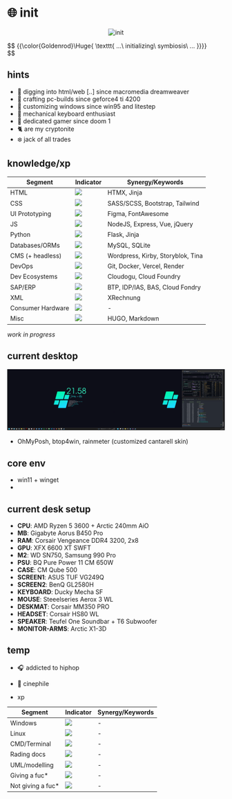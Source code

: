 # :globe_with_meridians: init

<p align="center">
 <img src='mando-grogu-init.gif' alt='init' style='width:100vW'/>
</p>

$$
{{\color{Goldenrod}\Huge{ \texttt{ ...\ initializing\ symbiosis\ ... \}}}}\
$$

## hints
- :monkey: digging into html/web [..] since macromedia dreamweaver
- :hammer: crafting pc-builds since geforce4 ti 4200
- :art: customizing windows since win95 and litestep 
- :honey_pot: mechanical keyboard enthusiast
- 💾 dedicated gamer since doom 1
- :cat2: are my cryptonite
- :snowflake: jack of all trades

## knowledge/xp
| Segment    | Indicator | Synergy/Keywords |
| ---------- | --------- | -------- |
| HTML  | ![](https://geps.dev/progress/80?dangerColor=B4C424&warningColor=097969&successColor=00A36C)    | HTMX, Jinja |
| CSS | ![](https://geps.dev/progress/70?dangerColor=B4C424&warningColor=097969&successColor=00A36C)     | SASS/SCSS, Bootstrap, Tailwind |
| UI Prototyping    | ![](https://geps.dev/progress/70?dangerColor=B4C424&warningColor=097969&successColor=00A36C)    | Figma, FontAwesome |
| JS    | ![](https://geps.dev/progress/60?dangerColor=B4C424&warningColor=097969&successColor=00A36C)    | NodeJS, Express, Vue, jQuery |
| Python    | ![](https://geps.dev/progress/30?dangerColor=5F8575&warningColor=097969&successColor=00A36C)    | Flask, Jinja |
| Databases/ORMs    | ![](https://geps.dev/progress/40?dangerColor=B4C424&warningColor=097969&successColor=00A36C)    | MySQL, SQLite  |
| CMS (+ headless)   | ![](https://geps.dev/progress/70?dangerColor=B4C424?dangerColor=097969&warningColor=097969&successColor=00A36C)    | Wordpress, Kirby, Storyblok, Tina |
| DevOps    | ![](https://geps.dev/progress/50?dangerColor=B4C424&warningColor=097969&successColor=00A36C)    | Git, Docker, Vercel, Render |
| Dev Ecosystems    | ![](https://geps.dev/progress/50?dangerColor=B4C424&warningColor=097969&successColor=00A36C)    | Cloudogu, Cloud Foundry |
| SAP/ERP    | ![](https://geps.dev/progress/50?dangerColor=B4C424&warningColor=097969&successColor=00A36C)    | BTP, IDP/IAS, BAS, Cloud Fondry |
| XML    | ![](https://geps.dev/progress/70?dangerColor=B4C424?dangerColor=097969&warningColor=097969&successColor=00A36C)    | XRechnung |
| Consumer Hardware    | ![](https://geps.dev/progress/90?dangerColor=B4C424?dangerColor=097969&warningColor=097969&successColor=00A36C)    | - |
| Misc    | ![](https://geps.dev/progress/?dangerColor=B4C424?dangerColor=097969&warningColor=097969&successColor=00A36C)    | HUGO, Markdown |

*work in progress*

## current desktop
![dekstop:lates](desktop-040524.png "desktop-040524")

- OhMyPosh, btop4win, rainmeter (customized cantarell skin)

## core env
- win11 + winget
- 

## current desk setup
- **CPU**: AMD Ryzen 5 3600 + Arctic 240mm AiO
- **MB**: Gigabyte Aorus B450 Pro
- **RAM**: Corsair Vengeance DDR4 3200, 2x8
- **GPU**: XFX 6600 XT SWFT
- **M2**: WD SN750, Samsung 990 Pro
- **PSU**: BQ Pure Power 11 CM 650W
- **CASE**: CM Qube 500 
- **SCREEN1**: ASUS TUF VG249Q
- **SCREEN2**: BenQ GL2580H
- **KEYBOARD**: Ducky Mecha SF
- **MOUSE**: Steeelseries Aerox 3 WL
- **DESKMAT**: Corsair MM350 PRO
- **HEADSET**: Corsair HS80 WL
- **SPEAKER**: Teufel One Soundbar + T6 Subwoofer
- **MONITOR-ARMS**: Arctic X1-3D

## temp
- :headphones: addicted to hiphop
- :vhs: cinephile

- xp

| Segment    | Indicator | Synergy/Keywords |
| ---------- | --------- | -------- |
| Windows    | ![](https://geps.dev/progress/80?dangerColor=B4C424?dangerColor=097969&warningColor=097969&successColor=00A36C)    | - |
| Linux    | ![](https://geps.dev/progress/20?dangerColor=B4C424&warningColor=097969&successColor=00A36C)    | - |
| CMD/Terminal   | ![](https://geps.dev/progress/40?dangerColor=B4C424?dangerColor=097969&warningColor=097969&successColor=00A36C)    | - |
| Rading docs   | ![](https://geps.dev/progress/100?dangerColor=B4C424?dangerColor=097969&warningColor=097969&successColor=00A36C)    | - |
| UML/modelling   | ![](https://geps.dev/progress/50?dangerColor=B4C424?dangerColor=097969&warningColor=097969&successColor=00A36C)    | - |
| Giving a fuc*  | ![](https://geps.dev/progress/100?dangerColor=B4C424?dangerColor=097969&warningColor=097969&successColor=00A36C)    | - |
| Not giving a fuc*  | ![](https://geps.dev/progress/100?dangerColor=B4C424?dangerColor=097969&warningColor=097969&successColor=00A36C)    | - |

